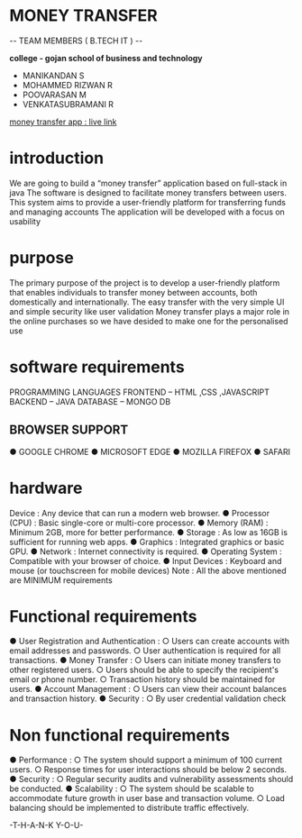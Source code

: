 # MONEY TRANSFER

-- TEAM MEMBERS ( B.TECH IT ) --

**college - gojan school of business and technology**
- MANIKANDAN S
- MOHAMMED RIZWAN R
- POOVARASAN M
- VENKATASUBRAMANI R

[money transfer app : live link](https://moneytransfer05.netlify.app)
# introduction
We are going to build a “money transfer” application based on full-stack in java
The software is designed to facilitate money transfers between users.
This system aims to provide a user-friendly platform for transferring funds
and managing accounts
The application will be developed with a focus on usability

# purpose
The primary purpose of the project is to develop a user-friendly platform
that enables individuals to transfer money between accounts, both domestically and internationally.
The easy transfer with the very simple UI and simple security like user validation
Money transfer plays a major role in the online purchases so we have desided to make one for the personalised use

# software requirements
PROGRAMMING LANGUAGES
FRONTEND – HTML ,CSS ,JAVASCRIPT
BACKEND – JAVA
DATABASE – MONGO DB
## BROWSER SUPPORT
● GOOGLE CHROME
● MICROSOFT EDGE
● MOZILLA FIREFOX
● SAFARI

# hardware
  Device : Any device that can run a modern web browser.
● Processor (CPU) : Basic single-core or multi-core processor.
● Memory (RAM) : Minimum 2GB, more for better performance.
● Storage : As low as 16GB is sufficient for running web apps.
● Graphics : Integrated graphics or basic GPU.
● Network : Internet connectivity is required.
● Operating System : Compatible with your browser of choice.
● Input Devices : Keyboard and mouse (or touchscreen for mobile devices)
Note : All the above mentioned are MINIMUM requirements

# Functional requirements
● User Registration and Authentication :
○ Users can create accounts with email addresses and passwords.
○ User authentication is required for all transactions.
● Money Transfer :
○ Users can initiate money transfers to other registered users.
○ Users should be able to specify the recipient's email or phone number.
○ Transaction history should be maintained for users.
● Account Management :
○ Users can view their account balances and transaction history.
● Security :
○ By user credential validation check

# Non functional requirements
● Performance :
○ The system should support a minimum of 100 current users.
○ Response times for user interactions should be below 2 seconds.
● Security :
○ Regular security audits and vulnerability assessments should
 be conducted.
● Scalability :
○ The system should be scalable to accommodate future growth in
 user base and transaction volume.
○ Load balancing should be implemented to distribute traffic effectively.


-T-H-A-N-K Y-O-U-
